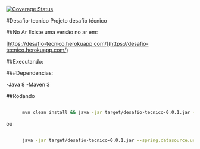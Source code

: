 [![Coverage Status](https://coveralls.io/repos/github/eduardogranetto/desafio-tecnico/badge.svg?branch=master)](https://coveralls.io/github/eduardogranetto/desafio-tecnico?branch=master)

#Desafio-tecnico
Projeto desafio técnico

##No Ar
Existe uma versão no ar em:

[https://desafio-tecnico.herokuapp.com/](https://desafio-tecnico.herokuapp.com/)

##Executando:

###Dependencias:

-Java 8
-Maven 3

##Rodando

```bash
       
      mvn clean install && java -jar target/desafio-tecnico-0.0.1.jar --spring.datasource.url=jdbc:mysql://IP:PORTA/BASE --spring.datasource.username=USUARIO_BD --spring.datasource.password=SENHA_BD
```

ou 


```bash
       
      java -jar target/desafio-tecnico-0.0.1.jar --spring.datasource.url=jdbc:mysql://IP:PORTA/BASE --spring.datasource.username=USUARIO_BD --spring.datasource.password=SENHA_BD
```